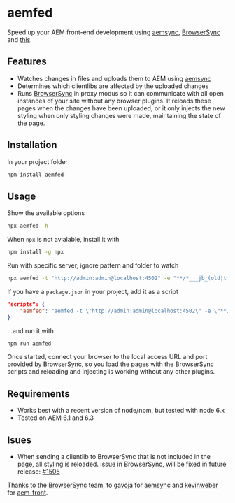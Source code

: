 # aemfed

Speed up your AEM front-end development using [aemsync](https://www.npmjs.com/package/aemsync), [BrowserSync](https://www.npmjs.com/package/browser-sync) and [this](https://github.com/abmaonline/aemfed).

## Features

* Watches changes in files and uploads them to AEM using [aemsync](https://www.npmjs.com/package/aemsync)
* Determines which clientlibs are affected by the uploaded changes
* Runs [BrowserSync](https://www.npmjs.com/package/browser-sync) in proxy modus so it can communicate with all open instances of your site without any browser plugins. It reloads these pages when the changes have been uploaded, or it only injects the new styling when only styling changes were made, maintaining the state of the page.

## Installation

In your project folder

```sh
npm install aemfed
```

## Usage

Show the available options

```sh
npx aemfed -h
```

When `npx` is not avialable, install it with

```sh
npm install -g npx
```

Run with specific server, ignore pattern and folder to watch

```sh
npx aemfed -t "http://admin:admin@localhost:4502" -e "**/*___jb_(old|tmp)___" -w "src/content/jcr_root/"
```

If you have a `package.json` in your project, add it as a script

```json
"scripts": {
    "aemfed": "aemfed -t \"http://admin:admin@localhost:4502\" -e \"**/*___jb_(old|tmp)___\" -w \"src/content/jcr_root/\""
}
```

...and run it with

```sh
npm run aemfed
```

Once started, connect your browser to the local access URL and port provided by BrowserSync, so you load the pages with the BrowserSync scripts and reloading and injecting is working without any other plugins.

## Requirements

* Works best with a recent version of node/npm, but tested with node 6.x
* Tested on AEM 6.1 and 6.3

## Isues

* When sending a clientlib to BrowserSync that is not included in the page, all styling is reloaded. Issue in BrowserSync, will be fixed in future release: [#1505](https://github.com/BrowserSync/browser-sync/issues/1505)

Thanks to the [BrowserSync](https://www.npmjs.com/package/browser-sync) team, to [gavoja](https://github.com/gavoja) for [aemsync](https://www.npmjs.com/package/aemsync) and [kevinweber](https://github.com/kevinweber) for [aem-front](https://www.npmjs.com/package/aem-front).
